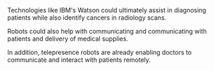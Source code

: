 Technologies like IBM's Watson could ultimately assist in diagnosing patients while also identify cancers in radiology scans. 

Robots could also help with communicating and communicating with patients and delivery of medical supplies. 

In addition, telepresence robots are already enabling doctors to communicate and interact with patients remotely.